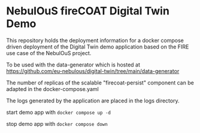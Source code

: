 # NebulOuS fireCOAT Digital Twin Demo

This repository holds the deployment information for a docker compose driven deployment of the Digital Twin demo application based on the FIRE use case of the NebulOuS project.

To be used with the data-generator which is hosted at https://github.com/eu-nebulous/digital-twin/tree/main/data-generator

The number of replicas of the scalable "firecoat-persist" component can be adapted in the docker-compose.yaml

The logs generated by the application are placed in the logs directory.

start demo app with
`docker compose up -d`

stop demo app with
`docker compose down`